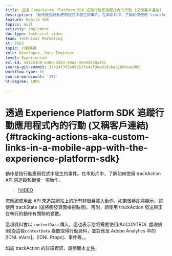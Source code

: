 ```yaml
---
title: 透過 Experience Platform SDK 追蹤行動應用程式內的行動 (又稱客戶連結)
description: '動作是指行動應用程式中發生的事件。在本影片中，了解如何使用 trackAction API 來追蹤和衡量一項動作。 '
feature: Mobile SDK
topics: null
activity: implement
doc-type: technical video
team: Technical Marketing
kt: 2563
topic: 行動裝置
role: Developer, Data Engineer
level: Experienced
exl-id: 541c51b8-638e-43b4-90ac-0ce94290a141
source-git-commit: 32424f3f2b05952fe4df9ea91dcbe51684cee905
workflow-type: ht
source-wordcount: '177'
ht-degree: 100%

---
```


# 透過 Experience Platform SDK 追蹤行動應用程式內的行動 (又稱客戶連結) {#tracking-actions-aka-custom-links-in-a-mobile-app-with-the-experience-platform-sdk}

動作是指行動應用程式中發生的事件。在本影片中，了解如何使用 trackAction API 來追蹤和衡量一項動作。

>[!VIDEO](https://video.tv.adobe.com/v/26268/?quality=12)

您應該使用此 API 來追蹤網站上的所有非螢幕載入動作。如果螢幕即將顯示，請使用 trackState (這將觸發頁面檢視點閱)。否則，請使用 trackAction 發送與正在執行的動作有關聯的變數。

這項資料會以 `contextData` 傳入，這也表示您將需要使用[!UICONTROL 處理規則]從這些`contextData` 變數取得行動資料，並對應至 Adobe Analytics 中的 [!DNL eVars]、[!DNL Props]、事件等。。

如需 trackAction 的詳細資訊，請參閱本[文件](https://aep-sdks.gitbook.io/docs/using-mobile-extensions/mobile-core/configuration-reference/mobile-core-api-reference)。
